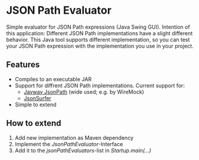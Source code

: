 # JSON Path Evaluator

Simple evaluator for JSON Path expressions (Java Swing GUI).
Intention of this application: Different JSON Path implementations have a slight different behavior.
This Java tool supports different implementation, so you can test your JSON Path expression with the implementation you use in your project.

## Features
* Compiles to an executable JAR
* Support for diffrent JSON Path implementations. Current support for:
  * [Jayway JsonPath](https://github.com/json-path/JsonPath) (wide used; e.g. by WireMock)
  * [JsonSurfer](https://github.com/wanglingsong/JsonSurfer)
* Simple to extend

## How to extend
1. Add new implementation as Maven dependency
2. Implement the _JsonPathEvaluator_-Interface
3. Add it to the _jsonPathEvaluators_-list in _Startup.main(...)_